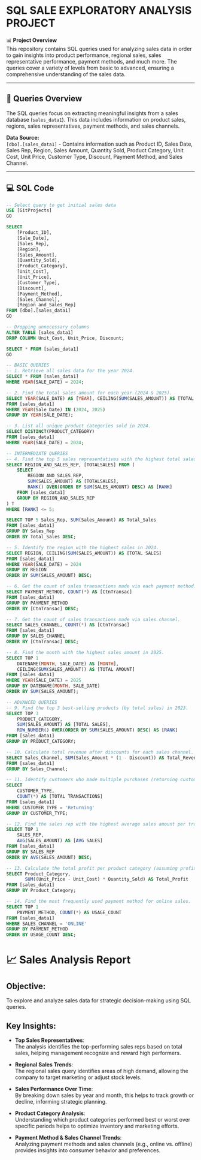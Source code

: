 # SQL SALE EXPLORATORY ANALYSIS PROJECT

📊 **Project Overview**  
This repository contains SQL queries used for analyzing sales data in order to gain insights into product performance, regional sales, sales representative performance, payment methods, and much more. The queries cover a variety of levels from basic to advanced, ensuring a comprehensive understanding of the sales data.

---

## 📁 Queries Overview

The SQL queries focus on extracting meaningful insights from a sales database (`sales_data1`). This data includes information on product sales, regions, sales representatives, payment methods, and sales channels.

**Data Source:**  
`[dbo].[sales_data1]` - Contains information such as Product ID, Sales Date, Sales Rep, Region, Sales Amount, Quantity Sold, Product Category, Unit Cost, Unit Price, Customer Type, Discount, Payment Method, and Sales Channel.

---

## 💻 SQL Code

```sql
-- Select query to get initial sales data
USE [GitProjects]
GO

SELECT 
    [Product_ID],
    [Sale_Date],
    [Sales_Rep],
    [Region],
    [Sales_Amount],
    [Quantity_Sold],
    [Product_Category],
    [Unit_Cost],
    [Unit_Price],
    [Customer_Type],
    [Discount],
    [Payment_Method],
    [Sales_Channel],
    [Region_and_Sales_Rep]
FROM [dbo].[sales_data1]
GO

-- Dropping unnecessary columns
ALTER TABLE [sales_data1]
DROP COLUMN Unit_Cost, Unit_Price, Discount;

SELECT * FROM [sales_data1]
GO

-- BASIC QUERIES
-- 1. Retrieve all sales data for the year 2024.
SELECT * FROM [sales_data1]
WHERE YEAR(SALE_DATE) = 2024;

-- 2. Find the total sales amount for each year (2024 & 2025).
SELECT YEAR(SALE_DATE) AS [YEAR], CEILING(SUM(SALES_AMOUNT)) AS [TOTAL SUM] 
FROM [sales_data1] 
WHERE YEAR(Sale_Date) IN (2024, 2025)
GROUP BY YEAR(SALE_DATE);

-- 3. List all unique product categories sold in 2024.
SELECT DISTINCT(PRODUCT_CATEGORY) 
FROM [sales_data1]
WHERE YEAR(SALE_DATE) = 2024;

-- INTERMEDIATE QUERIES
-- 4. Find the top 5 sales representatives with the highest total sales amount.
SELECT REGION_AND_SALES_REP, [TOTALSALES] FROM (
    SELECT
        REGION_AND_SALES_REP,
        SUM(SALES_AMOUNT) AS [TOTALSALES],
        RANK() OVER(ORDER BY SUM(SALES_AMOUNT) DESC) AS [RANK]
    FROM [sales_data1]
    GROUP BY REGION_AND_SALES_REP
) T
WHERE [RANK] <= 5;

SELECT TOP 5 Sales_Rep, SUM(Sales_Amount) AS Total_Sales 
FROM [sales_data1] 
GROUP BY Sales_Rep 
ORDER BY Total_Sales DESC;

-- 5. Identify the region with the highest sales in 2024.
SELECT REGION, CEILING(SUM(SALES_AMOUNT)) AS [TOTAL SALES] 
FROM [sales_data1]
WHERE YEAR(SALE_DATE) = 2024
GROUP BY REGION
ORDER BY SUM(SALES_AMOUNT) DESC;

-- 6. Get the count of sales transactions made via each payment method.
SELECT PAYMENT_METHOD, COUNT(*) AS [CtnTransac] 
FROM [sales_data1]
GROUP BY PAYMENT_METHOD
ORDER BY [CtnTransac] DESC;

-- 7. Get the count of sales transactions made via sales channel.
SELECT SALES_CHANNEL, COUNT(*) AS [CtnTransac] 
FROM [sales_data1]
GROUP BY SALES_CHANNEL
ORDER BY [CtnTransac] DESC;

-- 8. Find the month with the highest sales amount in 2025.
SELECT TOP 1 
    DATENAME(MONTH, SALE_DATE) AS [MONTH], 
    CEILING(SUM(SALES_AMOUNT)) AS [TOTAL AMOUNT] 
FROM [sales_data1]
WHERE YEAR(SALE_DATE) = 2025
GROUP BY DATENAME(MONTH, SALE_DATE)
ORDER BY SUM(SALES_AMOUNT);

-- ADVANCED QUERIES
-- 9. Find the top 3 best-selling products (by total sales) in 2023.
SELECT TOP 3
    PRODUCT_CATEGORY,
    SUM(SALES_AMOUNT) AS [TOTAL SALES],
    ROW_NUMBER() OVER(ORDER BY SUM(SALES_AMOUNT) DESC) AS [RANK]
FROM [sales_data1]
GROUP BY PRODUCT_CATEGORY;

-- 10. Calculate total revenue after discounts for each sales channel.
SELECT Sales_Channel, SUM(Sales_Amount * (1 - Discount)) AS Total_Revenue 
FROM [sales_data1] 
GROUP BY Sales_Channel;

-- 11. Identify customers who made multiple purchases (returning customers).
SELECT 
    CUSTOMER_TYPE, 
    COUNT(*) AS [TOTAL TRANSACTIONS]
FROM [sales_data1]
WHERE CUSTOMER_TYPE = 'Returning'
GROUP BY CUSTOMER_TYPE;

-- 12. Find the sales rep with the highest average sales amount per transaction.
SELECT TOP 1
    SALES_REP,
    AVG(SALES_AMOUNT) AS [AVG SALES]
FROM [sales_data1]
GROUP BY SALES_REP
ORDER BY AVG(SALES_AMOUNT) DESC;

-- 13. Calculate the total profit per product category (assuming profit = unit price - unit cost).
SELECT Product_Category, 
       SUM((Unit_Price - Unit_Cost) * Quantity_Sold) AS Total_Profit 
FROM [sales_data1] 
GROUP BY Product_Category;

-- 14. Find the most frequently used payment method for online sales.
SELECT TOP 1
    PAYMENT_METHOD, COUNT(*) AS USAGE_COUNT 
FROM [sales_data1] 
WHERE SALES_CHANNEL = 'ONLINE' 
GROUP BY PAYMENT_METHOD 
ORDER BY USAGE_COUNT DESC;
```

# 📈 Sales Analysis Report

## Objective:
To explore and analyze sales data for strategic decision-making using SQL queries.

## Key Insights:

- **Top Sales Representatives**:  
  The analysis identifies the top-performing sales reps based on total sales, helping management recognize and reward high performers.

- **Regional Sales Trends**:  
  The regional sales query identifies areas of high demand, allowing the company to target marketing or adjust stock levels.

- **Sales Performance Over Time**:  
  By breaking down sales by year and month, this helps to track growth or decline, informing strategic planning.

- **Product Category Analysis**:  
  Understanding which product categories performed best or worst over specific periods helps to optimize inventory and marketing efforts.

- **Payment Method & Sales Channel Trends**:  
  Analyzing payment methods and sales channels (e.g., online vs. offline) provides insights into consumer behavior and preferences.

